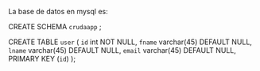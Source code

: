 La base de datos en mysql es:

CREATE SCHEMA `crudaapp` ;

CREATE TABLE `user` (
  `id` int NOT NULL,
  `fname` varchar(45) DEFAULT NULL,
  `lname` varchar(45) DEFAULT NULL,
  `email` varchar(45) DEFAULT NULL,
  PRIMARY KEY (`id`)
);
